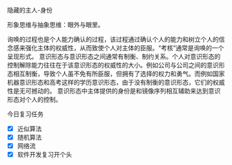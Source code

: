 隐藏的主人-身份

形象思维与抽象思维：眼外与眼里。

询唤的过程也是个人能力确认的过程，该过程通过确认个人的能力和树立个人的信念感来强化主体的权威性，从而致使个人对主体的臣服。“考核”通常是询唤的一个呈现形式。
意识形态与意识形态之间通常有制衡、制约关系。个人对意识形态的控制解除能力往往在于该意识形态的权威性的大小。例如公司与公司之间的意识形态相互制衡，导致个人虽不免有所臣服，但拥有了选择的权力和勇气。而例如国家机器意识形态和高考这样的学历意识形态，由于没有制衡的意识形态，它们的权威性是无可撼动的。
意识形态中主体提供的身份是和镜像序列相互辅助来达到意识形态对个人的控制。


今日复习任务
- [x] 近似算法
- [x] 随机算法
- [x] 网络流
- [x] 软件开发复习开个头